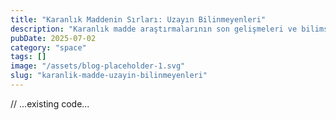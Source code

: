 ```yaml
---
title: "Karanlık Maddenin Sırları: Uzayın Bilinmeyenleri"
description: "Karanlık madde araştırmalarının son gelişmeleri ve bilimsel yöntemler. Uzayın en büyük gizemlerinden biri hakkında Türkçe makale."
pubDate: 2025-07-02
category: "space"
tags: []
image: "/assets/blog-placeholder-1.svg"
slug: "karanlik-madde-uzayin-bilinmeyenleri"
---
```

// ...existing code...

